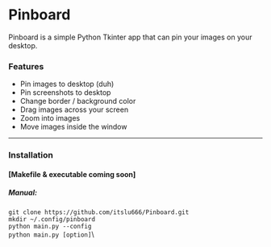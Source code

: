 # Pinboard
Pinboard is a simple Python Tkinter app that can pin your images on your desktop.

### Features
- Pin images to desktop (duh)
- Pin screenshots to desktop
- Change border / background color
- Drag images across your screen
- Zoom into images
- Move images inside the window
---
### Installation
#### [Makefile & executable coming soon]

##### Manual:
`git clone https://github.com/itslu666/Pinboard.git`\
`mkdir ~/.config/pinboard`\
`python main.py --config`\
`python main.py [option]`\
